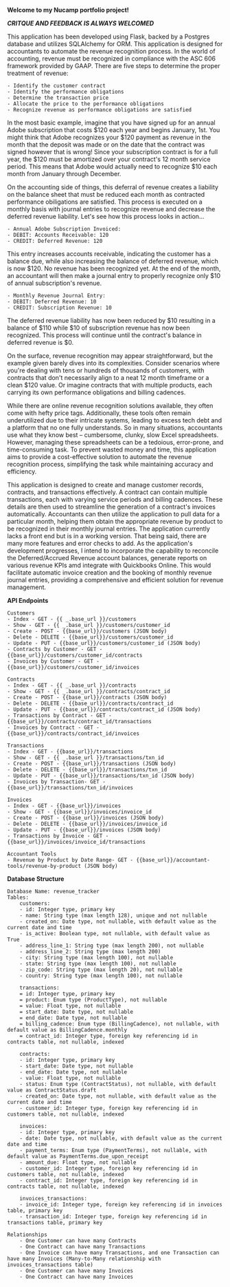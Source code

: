 **Welcome to my Nucamp portfolio project!**

**_CRITQUE AND FEEDBACK IS ALWAYS WELCOMED_**

This application has been developed using Flask, backed by a Postgres database and utilizes SQLAlchemy for ORM. This application is designed for accountants to automate the revenue recognition process. In the world of accounting, revenue must be recognized in compliance with the ASC 606 framework provided by GAAP. There are five steps to determine the proper treatment of revenue:

    - Identify the customer contract
    - Identify the performance obligations
    - Determine the transaction price
    - Allocate the price to the performance obligations
    - Recognize revenue as performance obligations are satisfied

In the most basic example, imagine that you have signed up for an annual Adobe subscription that costs $120 each year and begins January, 1st. You might think that Adobe recognizes your $120 payment as revenue in the month that the deposit was made or on the date that the contract was signed however that is wrong! Since your subscription contract is for a full year, the $120 must be amortized over your contract's 12 month service period. This means that Adobe would actually need to recognize $10 each month from January through December.

On the accounting side of things, this deferral of revenue creates a liability on the balance sheet that must be reduced each month as contracted performance obiligations are satisfied. This process is executed on a monthly basis with journal entries to recognize revenue and decrease the deferred revenue liability. Let's see how this process looks in action...

    - Annual Adobe Subscription Invoiced:
    - DEBIT: Accounts Receivable: 120
    - CREDIT: Deferred Revenue: 120

This entry increases accounts receivable, indicating the customer has a balance due, while also increasing the balance of deferred revenue, which is now $120. No revenue has been recognized yet. At the end of the month, an accountant will then make a journal entry to properly recognize only $10 of annual subscription's revenue.

    - Monthly Revenue Journal Entry:
    - DEBIT: Deferred Revenue: 10
    - CREDIT: Subscription Revenue: 10

The deferred revenue liability has now been reduced by $10 resulting in a balance of $110 while $10 of subscription revenue has now been recognized. This process will continue until the contract's balance in deferred revenue is $0.

On the surface, revenue recognition may appear straightforward, but the example given barely dives into its complexities. Consider scenarios where you're dealing with tens or hundreds of thousands of customers, with contracts that don't necessarily align to a neat 12 month timeframe or a clean $120 value. Or imagine contracts that with multiple products, each carrying its own performance obligations and billing cadences.

While there are online revenue recognition solutions available, they often come with hefty price tags. Additionally, these tools often remain underutilized due to their intricate systems, leading to excess tech debt and a platform that no one fully understands. So in many situations, accountants use what they know best – cumbersome, clunky, slow Excel spreadsheets. However, managing these spreadsheets can be a tedoious, error-prone, and time-consuming task. To prevent wasted money and time, this application aims to provide a cost-effective solution to automate the revenue recognition process, simplifying the task while maintaining accuracy and efficiency.

This application is designed to create and manage customer records, contracts, and transactions effectively. A contract can contain multiple transactions, each with varying service periods and billing cadences. These details are then used to streamline the generation of a contract's invoices automatically. Accountants can then utilize the application to pull data for a particular month, helping them obtain the appropriate revenue by product to be recognized in their monthly journal entries. The application currently lacks a front end but is in a working version. That being said, there are many more features and error checks to add. As the application's development progresses, I intend to incorporate the capability to reconcile the Deferred/Accrued Revenue account balances, generate reports on various revenue KPIs amd integrate with Quickbooks Online. This would facilitate automatic invoice creation and the booking of monthly revenue journal entries, providing a comprehensive and efficient solution for revenue management.

**API Endpoints**

    Customers
    - Index - GET - {{ _.base_url }}/customers
    - Show - GET - {{ _.base_url }}/customers/customer_id
    - Create - POST - {{base_url}}/customers (JSON body)
    - Delete - DELETE - {{base_url}}/customers/customer_id
    - Update - PUT - {{base_url}}/customers/customer_id (JSON body)
    - Contracts by Customer - GET - {{base_url}}/customers/customer_id/contracts
    - Invoices by Customer - GET - {{base_url}}/customers/customer_id/invoices

    Contracts
    - Index - GET - {{ _.base_url }}/contracts
    - Show - GET - {{ _.base_url }}/contracts/contract_id
    - Create - POST - {{base_url}}/contracts (JSON body)
    - Delete - DELETE - {{base_url}}/contracts/contract_id
    - Update - PUT - {{base_url}}/contracts/contract_id (JSON body)
    - Transactions by Contract - GET - {{base_url}}/contracts/contract_id/transactions
    - Invoices by Contract - GET - {{base_url}}/contracts/contract_id/invoices

    Transactions
    - Index - GET - {{base_url}}/transactions
    - Show - GET - {{ _.base_url }}/transactions/txn_id
    - Create - POST - {{base_url}}/transactions (JSON body)
    - Delete - DELETE - {{base_url}}/transactions/txn_id
    - Update - PUT - {{base_url}}/transactions/txn_id (JSON body)
    - Invoices by Transaction- GET - {{base_url}}/transactions/txn_id/invoices

    Invoices
    - Index - GET - {{base_url}}/invoices
    - Show - GET - {{base_url}}/invoices/invoice_id
    - Create - POST - {{base_url}}/invoices (JSON body)
    - Delete - DELETE - {{base_url}}/invoices/invoice_id
    - Update - PUT - {{base_url}}/invoices (JSON body)
    - Transactions by Invoice - GET - {{base_url}}/invoices/invoice_id/transactions

    Accountant Tools
    - Revenue by Product by Date Range- GET - {{base_url}}/accountant-tools/revenue-by-product (JSON body)

**Database Structure**

    Database Name: revenue_tracker
    Tables:
        customers:
        - id: Integer type, primary key
        - name: String type (max length 128), unique and not nullable
        - created_on: Date type, not nullable, with default value as the current date and time
        - is_active: Boolean type, not nullable, with default value as True
        - address_line_1: String type (max length 200), not nullable
        - address_line_2: String type (max length 200)
        - city: String type (max length 100), not nullable
        - state: String type (max length 100), not nullable
        - zip_code: String type (max length 20), not nullable
        - country: String type (max length 100), not nullable

        transactions:
        = id: Integer type, primary key
        = product: Enum type (ProductType), not nullable
        = value: Float type, not nullable
        = start_date: Date type, not nullable
        = end_date: Date type, not nullable
        = billing_cadence: Enum type (BillingCadence), not nullable, with default value as BillingCadence.monthly
        = contract_id: Integer type, foreign key referencing id in contracts table, not nullable, indexed

        contracts:
        - id: Integer type, primary key
        - start_date: Date type, not nullable
        - end_date: Date type, not nullable
        - value: Float type, not nullable
        - status: Enum type (ContractStatus), not nullable, with default value as ContractStatus.draft
        - created_on: Date type, not nullable, with default value as the current date and time
        - customer_id: Integer type, foreign key referencing id in customers table, not nullable, indexed

        invoices:
        - id: Integer type, primary key
        - date: Date type, not nullable, with default value as the current date and time
        - payment_terms: Enum type (PaymentTerms), not nullable, with default value as PaymentTerms.due_upon_receipt
        - amount_due: Float type, not nullable
        - customer_id: Integer type, foreign key referencing id in customers table, not nullable, indexed
        - contract_id: Integer type, foreign key referencing id in contracts table, not nullable, indexed

        invoices_transactions:
        - invoice_id: Integer type, foreign key referencing id in invoices table, primary key
        - transaction_id: Integer type, foreign key referencing id in transactions table, primary key

    Relationships
        - One Customer can have many Contracts
        - One Contract can have many Transactions
        - One Invoice can have many Transactions, and one Transaction can have many Invoices (Many-to-Many relationship with invoices_transactions table)
        - One Customer can have many Invoices
        - One Contract can have many Invoices
